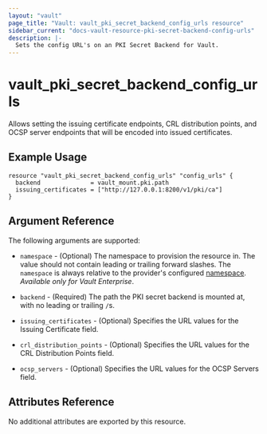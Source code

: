 ```yaml
---
layout: "vault"
page_title: "Vault: vault_pki_secret_backend_config_urls resource"
sidebar_current: "docs-vault-resource-pki-secret-backend-config-urls"
description: |-
  Sets the config URL's on an PKI Secret Backend for Vault.
---
```


# vault\_pki\_secret\_backend\_config\_urls

Allows setting the issuing certificate endpoints, CRL distribution points, and OCSP server endpoints that will be encoded into issued certificates.

## Example Usage

```hcl
resource "vault_pki_secret_backend_config_urls" "config_urls" {
  backend              = vault_mount.pki.path
  issuing_certificates = ["http://127.0.0.1:8200/v1/pki/ca"]
}
```

## Argument Reference

The following arguments are supported:

* `namespace` - (Optional) The namespace to provision the resource in.
  The value should not contain leading or trailing forward slashes.
  The `namespace` is always relative to the provider's configured [namespace](../index.html#namespace).
   *Available only for Vault Enterprise*.

* `backend` - (Required) The path the PKI secret backend is mounted at, with no leading or trailing `/`s.

* `issuing_certificates` - (Optional) Specifies the URL values for the Issuing Certificate field.

* `crl_distribution_points` - (Optional) Specifies the URL values for the CRL Distribution Points field.

* `ocsp_servers` - (Optional) Specifies the URL values for the OCSP Servers field.

## Attributes Reference

No additional attributes are exported by this resource.

